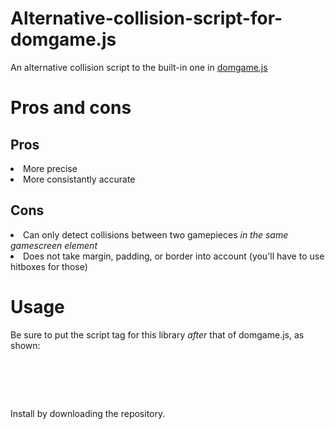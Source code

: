 # Alternative-collision-script-for-domgame.js
An alternative collision script to the built-in one in <a href="https://github.com/yikuansun/domgame.js">domgame.js</a>

# Pros and cons
<h2>Pros</h2>
<li>More precise</li>
<li>More consistantly accurate</li>
<h2>Cons</h2>
<li>Can only detect collisions between two gamepieces <i>in the same gamescreen element</i></li>
<li>Does not take margin, padding, or border into account (you'll have to use hitboxes for those)</li>

# Usage
Be sure to put the script tag for this library <i>after</i> that of domgame.js, as shown:
<pre><script src="domgame.js"></script>
<script src="domgamecollision.js"></script>
<script src="main.js"></script></pre>
Install by downloading the repository.
